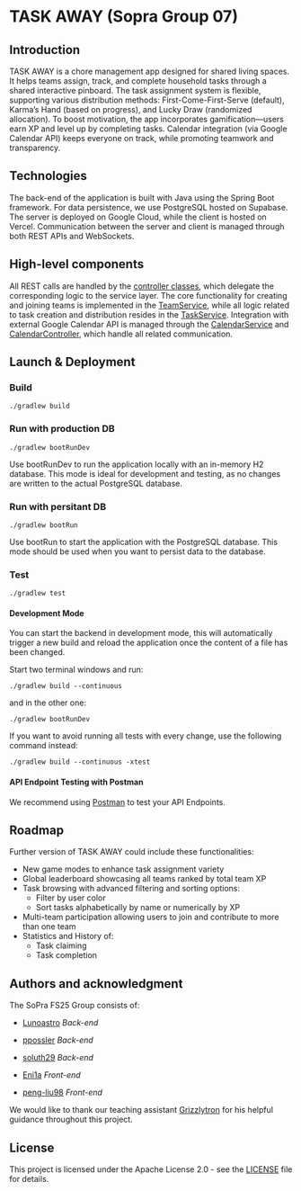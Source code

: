 # TASK AWAY (Sopra Group 07)

## Introduction

TASK AWAY is a chore management app designed for shared living spaces. It helps teams assign, track, and complete household tasks through a shared interactive pinboard. The task assignment system is flexible, supporting various distribution methods: First-Come-First-Serve (default), Karma’s Hand (based on progress), and Lucky Draw (randomized allocation). To boost motivation, the app incorporates gamification—users earn XP and level up by completing tasks. Calendar integration (via Google Calendar API) keeps everyone on track, while promoting teamwork and transparency.

## Technologies

The back-end of the application is built with Java using the Spring Boot framework. For data persistence, we use PostgreSQL hosted on Supabase. The server is deployed on Google Cloud, while the client is hosted on Vercel. Communication between the server and client is managed through both REST APIs and WebSockets.

## High-level components

All REST calls are handled by the [controller classes](./src/main/java/ch/uzh/ifi/hase/soprafs24/controller), which delegate the corresponding logic to the service layer. The core functionality for creating and joining teams is implemented in the [TeamService](./src/main/java/ch/uzh/ifi/hase/soprafs24/service/TeamService), while all logic related to task creation and distribution resides in the [TaskService](./src/main/java/ch/uzh/ifi/hase/soprafs24/service/TaskService). Integration with external Google Calendar API is managed through the [CalendarService](./src/main/java/ch/uzh/ifi/hase/soprafs24/service/CalendarService) and [CalendarController](./src/main/java/ch/uzh/ifi/hase/soprafs24/controller/CalendarController), which handle all related communication.

## Launch & Deployment


### Build

```
./gradlew build
```

### Run with production DB

```
./gradlew bootRunDev
```
Use bootRunDev to run the application locally with an in-memory H2 database. This mode is ideal for development and testing, as no changes are written to the actual PostgreSQL database.

### Run with persitant DB

```
./gradlew bootRun
```
Use bootRun to start the application with the PostgreSQL database. This mode should be used when you want to persist data to the database.

### Test
```
./gradlew test
```
#### Development Mode

You can start the backend in development mode, this will automatically trigger a new build and reload the application once the content of a file has been changed.

Start two terminal windows and run:
```
./gradlew build --continuous
```

and in the other one:
```
./gradlew bootRunDev
```
If you want to avoid running all tests with every change, use the following command instead:
```
./gradlew build --continuous -xtest
```
#### API Endpoint Testing with Postman

We recommend using [Postman](https://www.getpostman.com) to test your API Endpoints.


## Roadmap

Further version of TASK AWAY could include these functionalities:

* New game modes to enhance task assignment variety 
* Global leaderboard showcasing all teams ranked by total team XP  
* Task browsing with advanced filtering and sorting options:
  * Filter by user color  
  * Sort tasks alphabetically by name or numerically by XP  
* Multi-team participation allowing users to join and contribute to more than one team  
* Statistics and History of:
  * Task claiming  
  * Task completion  


## Authors and acknowledgment

The SoPra FS25 Group consists of:

* [Lunoastro](https://github.com/Lunoastro) *Back-end*
* [ppossler](https://github.com/ppossler) *Back-end*

* [soluth29](https://github.com/soluth29) *Back-end*

* [Eni1a](https://github.com/Eni1a) *Front-end*

* [peng-liu98](https://github.com/peng-liu98) *Front-end*


We would like to thank our teaching assistant [Grizzlytron](https://github.com/Grizzlytron) for his helpful guidance throughout this project.

## License

This project is licensed under the Apache License 2.0 - see the [LICENSE](./LICENSE) file for details.
